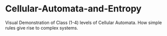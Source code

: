 # Cellular-Automata-and-Entropy
Visual Demonstration of Class (1-4) levels of Cellular Automata. How simple rules give rise to complex systems. 
